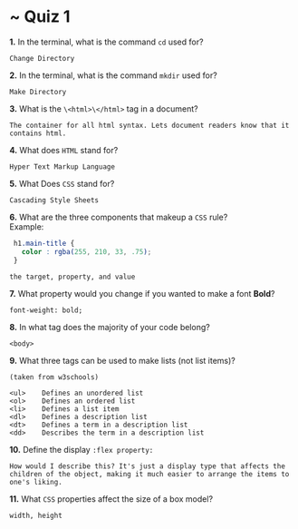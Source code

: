 # ~ Quiz 1

**1.** In the terminal, what is the command `cd` used for?
<!-- enter you answer in the space below -->
```
Change Directory
```

**2.** In the terminal, what is the command `mkdir` used for?
<!-- enter you answer in the space below -->
```
Make Directory
```

**3.** What is the `\<html>\</html>` tag in a document?
<!-- enter you answer in the space below -->
```
The container for all html syntax. Lets document readers know that it contains html.
```

**4.** What does `HTML` stand for?
<!-- enter you answer in the space below -->
```
Hyper Text Markup Language
```

**5.** What Does `CSS` stand for?
<!-- enter you answer in the space below -->
```
Cascading Style Sheets
```

**6.** What are the three components that makeup a `CSS` rule? <br> Example:
```css
 h1.main-title {
   color : rgba(255, 210, 33, .75);
 }
```
<!-- enter you answer in the space below -->
```
the target, property, and value
```

**7.** What property would you change if you wanted to make a font **Bold**?
<!-- enter you answer in the space below -->
```
font-weight: bold;
```

**8.** In what tag does the majority of your code belong?
<!-- enter you answer in the space below -->
```
<body>
```

**9.** What three tags can be used to make lists (not list items)?
<!-- enter you answer in the space below -->
```
(taken from w3schools)

<ul>	Defines an unordered list
<ol>	Defines an ordered list
<li>	Defines a list item
<dl>	Defines a description list
<dt>	Defines a term in a description list
<dd>	Describes the term in a description list
```

**10.** Define the display `:flex property:`
<!-- enter you answer in the space below -->
```
How would I describe this? It's just a display type that affects the children of the object, making it much easier to arrange the items to one's liking.
```

**11.** What `CSS` properties affect the size of a box model?
<!-- enter you answer in the space below -->
```
width, height
```
